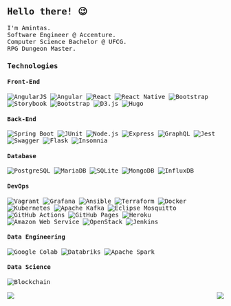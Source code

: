 <samp>
  
## Hello there! :wink:


I'm Amintas.<br>
Software Engineer @ Accenture.<br>
Computer Science Bachelor @ UFCG.<br>
RPG Dungeon Master.<br>

### Technologies

#### Front-End
<img alt="AngularJS" src="https://img.shields.io/badge/-AngularJS-e23237?style=for-the-badge&logo=angularjs&logoColor=white" />
<img alt="Angular" src="https://img.shields.io/badge/-Angular-dd0031?style=for-the-badge&logo=angular&logoColor=white" />
<img alt="React" src="https://img.shields.io/badge/-React-45b8d8?style=for-the-badge&logo=react&logoColor=white" />
<img alt="React Native" src="https://img.shields.io/badge/-React Native-764ABC?style=for-the-badge&logo=react&logoColor=white" />
<img alt="Bootstrap" src="https://img.shields.io/badge/-Bootstrap-7952B3?style=for-the-badge&logo=bootstrap&logoColor=white" />
<img alt="Storybook" src="https://img.shields.io/badge/-Storybook-FF4785?style=for-the-badge&logo=storybook&logoColor=white" />
<img alt="Bootstrap" src="https://img.shields.io/badge/-Expo-000020?style=for-the-badge&logo=expo&logoColor=white" />
<img alt="D3.js" src="https://img.shields.io/badge/-D3.js-F9A03C?style=for-the-badge&logo=d3.js&logoColor=white" />
<img alt="Hugo" src="https://img.shields.io/badge/-Hugo-FF4088?style=for-the-badge&logo=hugo&logoColor=white" />

#### Back-End
<img alt="Spring Boot" src="https://img.shields.io/badge/-Spring-6DB33F?style=for-the-badge&logo=spring&logoColor=white" />
<img alt="JUnit" src="https://img.shields.io/badge/-JUnit-25A162?style=for-the-badge&logo=java&logoColor=white" />
<img alt="Node.js" src="https://img.shields.io/badge/-Node.js-43853d?style=for-the-badge&logo=Node.js&logoColor=white" />
<img alt="Express" src="https://img.shields.io/badge/-Express-000000?style=for-the-badge&logo=Express&logoColor=white" />
<img alt="GraphQL" src="https://img.shields.io/badge/-GraphQL-E434AA?style=for-the-badge&logo=GraphQL&logoColor=white" />
<img alt="Jest" src="https://img.shields.io/badge/-Jest-C21325?style=for-the-badge&logo=jest&logoColor=white" />
<img alt="Swagger" src="https://img.shields.io/badge/-Swagger-77D228?style=for-the-badge&logo=swagger&logoColor=white" />
<img alt="Flask" src="https://img.shields.io/badge/-Flask-000000?style=for-the-badge&logo=flask&logoColor=white" />
<img alt="Insomnia" src="https://img.shields.io/badge/-Insomnia-5849BE?style=for-the-badge&logo=insomnia&logoColor=white" />

#### Database
<img alt="PostgreSQL" src="https://img.shields.io/badge/-PostgreSQL-336791?style=for-the-badge&logo=postgresql&logoColor=white" />
<img alt="MariaDB" src="https://img.shields.io/badge/-Maria DB-003545?style=for-the-badge&logo=mariadb&logoColor=white" />
<img alt="SQLite" src="https://img.shields.io/badge/-SQLite-003B57?style=for-the-badge&logo=sqlite&logoColor=white" />
<img alt="MongoDB" src="https://img.shields.io/badge/-Mongo DB-13aa52?style=for-the-badge&logo=mongodb&logoColor=white" />
<img alt="InfluxDB" src="https://img.shields.io/badge/-Influx DB-22ADF6?style=for-the-badge&logo=influxdb&logoColor=white" />

#### DevOps
<img alt="Vagrant" src="https://img.shields.io/badge/-Vagrant-1563FF?style=for-the-badge&logo=vagrant&logoColor=white" />
<img alt="Grafana" src="https://img.shields.io/badge/-Grafana-F46800?style=for-the-badge&logo=grafana&logoColor=white" />
<img alt="Ansible" src="https://img.shields.io/badge/-Ansible-000000?style=for-the-badge&logo=ansible&logoColor=white" />
<img alt="Terraform" src="https://img.shields.io/badge/-Terraform-623CE4?style=for-the-badge&logo=terraform&logoColor=white" />
<img alt="Docker" src="https://img.shields.io/badge/-Docker-46a2f1?style=for-the-badge&logo=docker&logoColor=white" />
<img alt="Kubernetes" src="https://img.shields.io/badge/-Kubernetes-1a73e8?style=for-the-badge&logo=kubernetes&logoColor=white" />
<img alt="Apache Kafka" src="https://img.shields.io/badge/-Apache Kafka-000000?style=for-the-badge&logo=apache-kafka&logoColor=white" />
<img alt="Eclipse Mosquitto" src="https://img.shields.io/badge/-Eclipse Mosquitto-3C5280?style=for-the-badge&logo=eclipse-mosquitto&logoColor=white" />
<img alt="GitHub Actions" src="https://img.shields.io/badge/-GitHub Actions-2088FF?style=for-the-badge&logo=github-actions&logoColor=white" />
<img alt="GitHub Pages" src="https://img.shields.io/badge/-GitHub Pages-181717?style=for-the-badge&logo=github&logoColor=white" />
<img alt="Heroku" src="https://img.shields.io/badge/-heroku-430098?style=for-the-badge&logo=heroku&logoColor=white" />
<img alt="Amazon Web Service" src="https://img.shields.io/badge/-Amazon Web Service-232f3e?style=for-the-badge&logo=amazon-aws&logoColor=white" />
<img alt="OpenStack" src="https://img.shields.io/badge/-OpenStack-ED1944?style=for-the-badge&logo=openstack&logoColor=white" />
<img alt="Jenkins" src="https://img.shields.io/badge/-Jenkins-D24939?style=for-the-badge&logo=jenkins&logoColor=white" />
  
 #### Data Engineering
<img alt="Google Colab" src="https://img.shields.io/badge/-Google Colab-F9AB00?style=for-the-badge&logo=googlecolab&logoColor=white" />
<img alt="Databriks" src="https://img.shields.io/badge/-Databricks-FF3621?style=for-the-badge&logo=databricks&logoColor=white" />
<img alt="Apache Spark" src="https://img.shields.io/badge/-Apache Spark-E25A1C?style=for-the-badge&logo=apachespark&logoColor=white" />
  
#### Data Science
<img alt="Blockchain" src="https://img.shields.io/badge/-Blockchain-121D33?style=for-the-badge&logo=blockchain.com&logoColor=white" />

<br>
<br>

<a>
  <img align="left" src="https://github-readme-stats.anuraghazra1.vercel.app/api/?username=amintasvrp&show_icons=true&theme=jolly&count_private=true&line_height=24" />
  <img align="right" src="https://github-readme-stats.anuraghazra1.vercel.app/api/top-langs/?username=amintasvrp&show_icons=true&theme=jolly&layout=compact&card_width=240&langs_count=8" />
</a>
